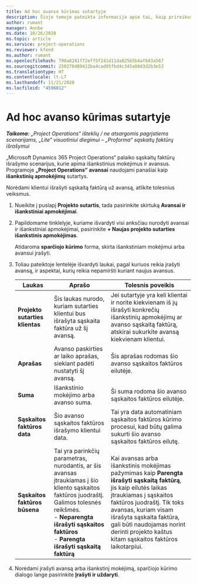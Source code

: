 ```yaml
---
title: Ad hoc avanso kūrimas sutartyje
description: Šioje temoje pateikta informacija apie tai, kaip prireikus sutartyje sukurti avansą.
author: rumant
manager: Annbe
ms.date: 10/26/2020
ms.topic: article
ms.service: project-operations
ms.reviewer: kfend
ms.author: rumant
ms.openlocfilehash: 790a0281f72eff5f241d11da025b5b4af643a567
ms.sourcegitcommit: 250270409412ba4cad95fbd4c345a80d3d2b3e53
ms.translationtype: HT
ms.contentlocale: lt-LT
ms.lasthandoff: 11/21/2020
ms.locfileid: "4596012"
---
```

# <a name="creating-an-ad-hoc-advance-on-a-contract"></a>Ad hoc avanso kūrimas sutartyje

_**Taikoma:** „Project Operations“ išteklių / ne atsargomis pagrįstiems scenarijams, „Lite“ visuotiniui diegimui – „Proforma“ sąskaitų faktūrų išrašymui_

„Microsoft Dynamics 365 Project Operations“ palaiko sąskaitų faktūrų išrašymo scenarijus, kurie apima išankstinius mokėjimus ir avansus. Programoje **„Project Operations“** **avansai** naudojami panašiai kaip **išankstinių apmokėjimų** sutartys. 

Norėdami klientui išrašyti sąskaitą faktūrą už avansą, atlikite tolesnius veiksmus.

1. Nueikite į puslapį **Projekto sutartis**, tada pasirinkite skirtuką **Avansai ir išankstiniai apmokėjimai**.
2. Papildomame tinklelyje, kuriame išvardyti visi anksčiau nurodyti avansai ir išankstiniai apmokėjimai, pasirinkite **+ Naujas projekto sutarties išankstinis apmokėjimas**. 

    Atidaroma **sparčiojo kūrimo** forma, skirta išankstiniam mokėjimui arba avansui įrašyti.
    
3. Toliau pateiktoje lentelėje išvardyti laukai, pagal kuriuos reikia įrašyti avansą, ir aspektai, kurių reikia nepamiršti kuriant naujus avansus.

    | Laukas | Aprašo | Tolesnis poveikis |
    | --- | --- | --- |
    | **Projekto sutarties klientas** | Šis laukas nurodo, kuriam sutarties klientui bus išrašyta sąskaita faktūra už šį avansą. | Jei sutartyje yra keli klientai ir norite kiekvienam iš jų išrašyti konkrečių išankstinių apmokėjimų ar avanso sąskaitą faktūrą, atskirai sukurkite avansą kiekvienam klientui. |
    | **Aprašas** | Avanso paskirties ar laiko aprašas, siekiant padėti nustatyti šį avansą. | Šis aprašas rodomas šio avanso sąskaitos faktūros eilutėje. |
    | **Suma** | Išankstinio mokėjimo arba avanso suma. | Ši suma rodoma šio avanso sąskaitos faktūros eilutėje. |
    | **Sąskaitos faktūros data** | Šio avanso sąskaitos faktūros išrašymo klientui data. | Tai yra data automatiniam sąskaitos faktūros kūrimo procesui, kad būtų galima sukurti šio avanso sąskaitos faktūros eilutę. |
    | **Sąskaitos faktūros būsena** | Tai yra parinkčių parametras, nurodantis, ar šis avansas įtraukiamas į šio kliento sąskaitos faktūros juodraštį. Galimos tolesnės reikšmės.</br>- **Neparengta išrašyti sąskaitos faktūros**</br>- **Parengta išrašyti sąskaitą faktūrą** | Kai avansas arba išankstinis mokėjimas pažymimas kaip **Parengta išrašyti sąskaitą faktūrą**, jis kaip eilutės laikas įtraukiamas į sąskaitos faktūros juodraštį. Tik toks avansas, kuriam visam išrašyta sąskaita faktūra, gali būti naudojamas norint derinti projekto kaštus kitam sąskaitos faktūros laikotarpiui. |

4. Norėdami įrašyti avansą arba išankstinį mokėjimą, sparčiojo kūrimo dialogo lange pasirinkite **Įrašyti ir uždaryti**.
